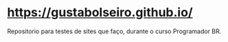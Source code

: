 # https://gustabolseiro.github.io/
Repositorio para testes de sites que faço, durante o curso Programador BR.
